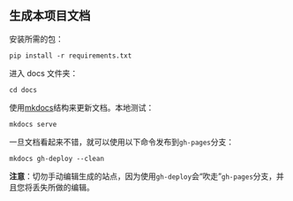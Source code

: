 ## 生成本项目文档

安装所需的包：

```
pip install -r requirements.txt
```

进入 docs 文件夹：

```
cd docs
```

使用[mkdocs](http://www.mkdocs.org/)结构来更新文档。本地测试：

```
mkdocs serve
```

一旦文档看起来不错，就可以使用以下命令发布到`gh-pages`分支：

```
mkdocs gh-deploy --clean
```

**注意**：切勿手动编辑生成的站点，因为使用`gh-deploy`会“吹走”`gh-pages`分支，并且您将丢失所做的编辑。